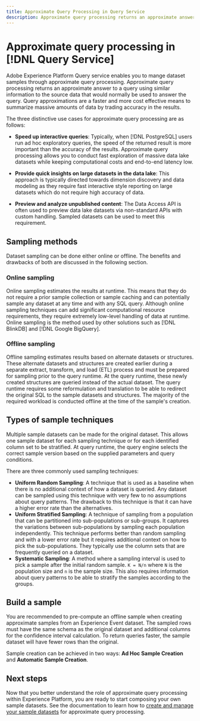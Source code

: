 ```yaml
---
title: Approximate Query Processing in Query Service
description: Approximate query processing returns an approximate answer to a query using similar information to the source data that would normally be used to answer the query. Query approximations are a faster and more cost effective means to summarize massive amounts of data by trading accuracy in the results.
---
```

# Approximate query processing in [!DNL Query Service]

Adobe Experience Platform Query service enables you to mange dataset samples through approximate query processing. Approximate query processing returns an approximate answer to a query using similar information to the source data that would normally be used to answer the query. Query approximations are a faster and more cost effective means to summarize massive amounts of data by trading accuracy in the results.

The three distinctive use cases for approximate query processing are as follows:

- **Speed up interactive queries**: Typically, when [!DNL PostgreSQL] users run ad hoc exploratory queries, the speed of the returned result is more important than the accuracy of the results. Approximate query processing allows you to conduct fast exploration of massive data lake datasets while keeping computational costs and end-to-end latency low.

- **Provide quick insights on large datasets in the data lake**: This approach is typically directed towards dimension discovery and data modeling as they require fast interactive style reporting on large datasets which do not require high accuracy of data.

- **Preview and analyze unpublished content**: The Data Access API is often used to preview data lake datasets via non-standard APIs with custom handling. Sampled datasets can be used to meet this requirement.

## Sampling methods

Dataset sampling can be done either online or offline. The benefits and drawbacks of both are discussed in the following section.

### Online sampling

Online sampling estimates the results at runtime. This means that they do not require a prior sample collection or sample caching and can potentially sample any dataset at any time and with any SQL query. Although online sampling techniques can add significant computational resource requirements, they require extremely low-level handling of data at runtime. Online sampling is the method used by other solutions such as [!DNL BlinkDB] and [!DNL Google BigQuery].

### Offline sampling

Offline sampling estimates results based on alternate datasets or structures. These alternate datasets and structures are created earlier during a separate extract, transform, and load (ETL) process and must be prepared for sampling prior to the query runtime. At the query runtime, these newly created structures are queried instead of the actual dataset. The query runtime requires some reformulation and translation to be able to redirect the original SQL to the sample datasets and structures. The majority of the required workload is conducted offline at the time of the sample's creation.

## Types of sample techniques
 
Multiple sample datasets can be made for the original dataset. This allows one sample dataset for each sampling technique or for each identified column set to be stratified. At query runtime, the query engine selects the correct sample version based on the supplied parameters and query conditions.

There are three commonly used sampling techniques:

- **Uniform Random Sampling**: A technique that is used as a baseline when there is no additional context of how a dataset is queried. Any dataset can be sampled using this technique with very few to no assumptions about query patterns. The drawback to this technique is that it can have a higher error rate than the alternatives.
- **Uniform Stratified Sampling**: A technique of sampling from a population that can be partitioned into sub-populations or sub-groups. It captures the variations between sub-populations by sampling each population independently. This technique performs better than random sampling and with a lower error rate but it requires additional context on how to pick the sub-populations. They typically use the column sets that are frequently queried on a dataset.
- **Systematic Sampling**: A method where a sampling interval is used to pick a sample after the initial random sample. `K = N/n` where `N` is the population size and `n` is the sample size. This also requires information about query patterns to be able to stratify the samples according to the groups.

## Build a sample

You are recommended to pre-compute an offline sample when creating approximate samples from an Experience Event dataset. The sampled rows must have the same schema as the original dataset and additional columns for the confidence interval calculation. To return queries faster, the sample dataset will have fewer rows than the original.

Sample creation can be achieved in two ways:  **Ad Hoc Sample Creation** and **Automatic Sample Creation**.

## Next steps

Now that you better understand the role of approximate query processing within Experience Platform, you are ready to start composing your own sample datasets. See the documentation to learn how to [create and manage your sample datasets](./manage-samples.md) for approximate query processing.  
